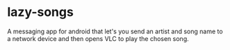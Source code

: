 # lazy-songs

A messaging app for android that let's you send an artist
and song name to a network device and then opens VLC to
play the chosen song.

